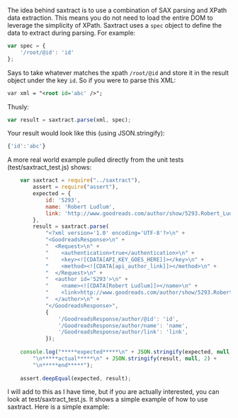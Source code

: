 The idea behind saxtract is to use a combination of SAX parsing and XPath
data extraction.  This means you do not need to load the entire DOM to leverage
the simplicity of XPath.  Saxtract uses a `spec` object to define the data to 
extract during parsing.  For example:

```javascript
var spec = {
    '/root/@id': 'id'
};
```

Says to take whatever matches the xpath `/root/@id` and store it in the result
object under the key `id`.  So if you were to parse this XML:

```xml
var xml = "<root id='abc' />";
```

Thusly:

```javascript
var result = saxtract.parse(xml, spec);
```

Your result would look like this (using JSON.stringify):

```javascript
{'id':'abc'}
```

A more real world example pulled directly from the unit tests (test/saxtract_test.js) shows:

```javascript
    var saxtract = require("../saxtract"),
        assert = require("assert"),
        expected = {
            id: '5293',
            name: 'Robert Ludlum',
            link: 'http://www.goodreads.com/author/show/5293.Robert_Ludlum?utm_medium=api&utm_source=author_link'
        },
        result = saxtract.parse(
            "<?xml version='1.0' encoding='UTF-8'?>\n" +
            "<GoodreadsResponse>\n" +
            "  <Request>\n" + 
            "    <authentication>true</authentication>\n" +
            "    <key><![CDATA[API_KEY_GOES_HERE]]></key>\n" +
            "    <method><![CDATA[api_author_link]]></method>\n" +
            "  </Request>\n" +
            "  <author id='5293'>\n" +
            "    <name><![CDATA[Robert Ludlum]]></name>\n" +
            "    <link>http://www.goodreads.com/author/show/5293.Robert_Ludlum?utm_medium=api&amp;utm_source=author_link</link>\n" +
            "  </author>\n" +
            "</GoodreadsResponse>", 
            {
                '/GoodreadsResponse/author/@id': 'id',
                '/GoodreadsResponse/author/name': 'name',
                '/GoodreadsResponse/author/link': 'link',
            });
    
    console.log("*****expected*****\n" + JSON.stringify(expected, null, 2) + 
        "\n*****actual*****\n" + JSON.stringify(result, null, 2) + 
        "\n*****end*****");
    
    assert.deepEqual(expected, result);
```



I will add to this as I have time, but if you are actually interested, you can
look at test/saxtract_test.js. It shows a simple example of how to use 
saxtract. Here is a simple example:

